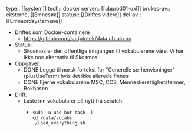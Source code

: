 type:: [[system]]
tech:: docker
server:: [[ubprod01-uxl]] 
brukes-av:: eksterne, [[Emnesøk]] 
status:: [[Driftes videre]]
del-av:: [[Emneordsystemene]]

- Driftes som Docker-containere
	- https://github.com/scriptotek/data.ub.uio.no
- Status:
	- Skosmos er den offentlige inngangen til vokabulerene våre. Vi har ikke noe alternativ til Skosmos.
- Oppgaver:
	- DONE Legge til norsk fortekst for "Generelle se-henvisninger" (plusUseTerm) hvis det ikke allerede finnes
	- DONE Fjerne vokabularene MSC, CCS, Menneskerettighetstermer, Bokbasen
- Drift:
	- Laste inn vokabularer på nytt fra scratch:
		- ```
		  sudo -u ubo-bot bash -l
		  cd /data/vocabs
		  ./load_everything.sh
		  ```